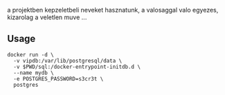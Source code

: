 a projektben kepzeletbeli neveket hasznatunk, a valosaggal valo egyezes, kizarolag a veletlen muve ...

## Usage

```
docker run -d \
  -v vipdb:/var/lib/postgresql/data \
  -v $PWD/sql:/docker-entrypoint-initdb.d \
  --name mydb \
  -e POSTGRES_PASSWORD=s3cr3t \
  postgres
```